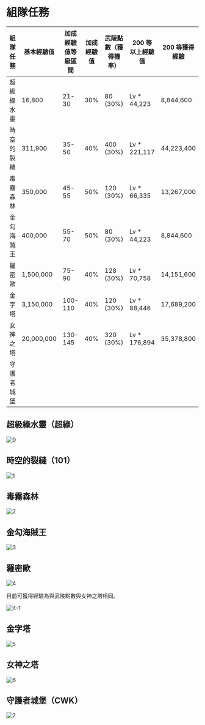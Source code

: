# 組隊任務

| 組隊任務  | 基本經驗值      | 加成經驗值等級區間 | 加成經驗值 | 武陵點數（獲得機率） | 200 等以上經驗值   | 200 等獲得經驗   |
|-------|------------|-----------|-------|------------|--------------|-------------|
| 超級綠水靈 | 16,800     | 21-30     | 30%   | 80 (30%)   | Lv * 44,223  | 8,844,600   |
| 時空的裂縫 | 311,900    | 35-50     | 40%   | 400 (30%)  | Lv * 221,117 | 44,223,400  |
| 毒霧森林  | 350,000    | 45-55     | 50%   | 120 (30%)  | Lv * 66,335  | 13,267,000  |
| 金勾海賊王 | 400,000    | 55-70     | 50%   | 80 (30%)   | Lv * 44,223  | 8,844,600   |
| 羅密歐   | 1,500,000  | 75-90     | 40%   | 128 (30%)  | Lv * 70,758  | 14,151,600  |
| 金字塔   | 3,150,000  | 100-110   | 40%   | 120 (30%)  | Lv * 88,446  | 17,689,200  |
| 女神之塔  | 20,000,000 | 130-145   | 40%   | 320 (30%)  | Lv * 176,894 | 35,378,800  |
| 守護者城堡 |            |           |       |            |              |             |

## 超級綠水靈（超綠）

![0](0.png)

## 時空的裂縫（101）

![1](1.png)

## 毒霧森林

![2](2.png)

## 金勾海賊王

![3](3.png)

## 羅密歐

![4](4.png)

目前可獲得經驗為與武陵點數與女神之塔相同。

![4-1](4-1.png)

## 金字塔

![5](5.png)

## 女神之塔

![6](6.png)

## 守護者城堡（CWK）

![7](7.png)
